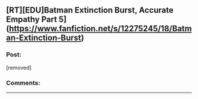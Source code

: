 ## [RT][EDU]Batman Extinction Burst, Accurate Empathy Part 5](https://www.fanfiction.net/s/12275245/18/Batman-Extinction-Burst)

### Post:

[removed]

### Comments:

---

